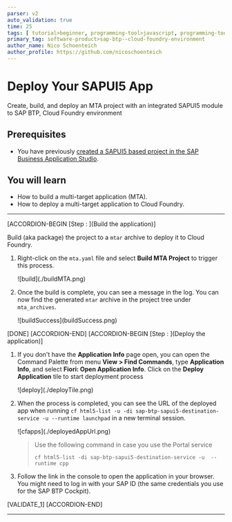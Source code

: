 ```yaml
---
parser: v2
auto_validation: true
time: 25
tags: [ tutorial>beginner, programming-tool>javascript, programming-tool>sapui5, programming-tool>html5, software-product>sap-business-technology-platform, software-product>sap-business-application-studio]
primary_tag: software-product>sap-btp--cloud-foundry-environment
author_name: Nico Schoenteich
author_profile: https://github.com/nicoschoenteich
---
```


# Deploy Your SAPUI5 App
<!-- description --> Create, build, and deploy an MTA project with an integrated SAPUI5 module to SAP BTP, Cloud Foundry environment

## Prerequisites
- You have previously [created a SAPUI5 based project in the SAP Business Application Studio](sapui5-101-create-project).

## You will learn
  - How to build a multi-target application (MTA).
  - How to deploy a multi-target application to Cloud Foundry.

---

[ACCORDION-BEGIN [Step : ](Build the application)]

Build (aka package) the project to a `mtar` archive to deploy it to Cloud Foundry.

1. Right-click on the `mta.yaml` file and select **Build MTA Project** to trigger this process.

    <!-- border -->![build](./buildMTA.png)

2. Once the build is complete, you can see a message in the log. You can now find the generated `mtar` archive in the project tree under `mta_archives`.

    <!-- border -->![buildSuccess](buildSuccess.png)

[DONE]
[ACCORDION-END]
[ACCORDION-BEGIN [Step : ](Deploy the application)]

1. If you don't have the **Application Info** page open, you can open the Command Palette from menu **View > Find Commands**, type **Application Info**, and select **Fiori: Open Application Info**. Click on the **Deploy Application** tile to start deployment process

    <!-- border -->![deploy](./deployTile.png)

2. When the process is completed, you can see the URL of the deployed app when running `cf html5-list -u -di sap-btp-sapui5-destination-service -u --runtime launchpad` in a new terminal session.

    <!-- border -->![cfapps](./deployedAppUrl.png)

    > Use the following command in case you use the Portal service
    >
    > `cf html5-list -di sap-btp-sapui5-destination-service -u  --runtime cpp`

3. Follow the link in the console to open the application in your browser. You might need to log in with your SAP ID (the same credentials you use for the SAP BTP Cockpit).

[VALIDATE_1]
[ACCORDION-END]


---
